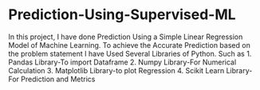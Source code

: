 # Prediction-Using-Supervised-ML
In this project, I have done Prediction Using a Simple Linear Regression Model of Machine Learning. To achieve the Accurate Prediction based on the problem statement I have Used Several Libraries of Python. Such as 1. Pandas Library-To import Dataframe 2. Numpy Library-For Numerical Calculation 3. Matplotlib Library-to plot Regression 4. Scikit Learn Library- For Prediction and Metrics
